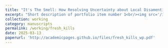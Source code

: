 ```yaml
---
title: "It's The Smell: How Resolving Uncertainty about Local Disamenties Affects the Housing Market"
excerpt: "Short description of portfolio item number 1<br/><img src='/images/500x300.png'>"
collection: working
category: manuscripts
permalink: /working/fresh_kills
date: 2025-03-13
paperurl: 'http://academicpages.github.io/files/fresh_kills_wp.pdf'
---
```




